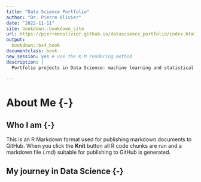 ```yaml
--- 
title: "Data Science Portfolio"
author: "Dr. Pierre Olivier"
date: "2022-11-11"
site: bookdown::bookdown_site
url: https://pierreenolivier.github.io/datascience_portfolio/index.html
output: 
  bookdown::bs4_book
documentclass: book
new_session: yes # use the K-M rendering method
description: |
  Portfolio projects in Data Science: machine learning and statistical inference
    
---
```


# About Me {-}

## Who I am {-}

This is an R Markdown format used for publishing markdown documents to GitHub. When you click the **Knit** button all R code chunks are run and a markdown file (.md) suitable for publishing to GitHub is generated.

## My journey in Data Science {-}
